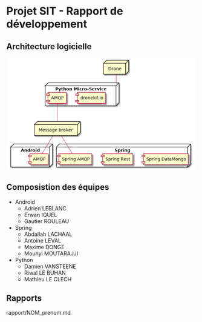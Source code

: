# Projet SIT - Rapport de développement

## Architecture logicielle

![Diagramme de déploiement UML](https://github.com/ISTIC-M2-ILa-GM/Projet-SIT-Groupe-2/raw/dev/spcecs/img/deploy.png)

## Composistion des équipes

- Android
  - Adrien LEBLANC
  - Erwan IQUEL
  - Gautier ROULEAU
- Spring
  - Abdallah LACHAAL
  - Antoine LEVAL
  - Maxime DONGE
  - Mouhyi MOUTARAJJI
- Python
  - Damien VANSTEENE
  - Riwal LE BUHAN
  - Mathieu LE CLECH

## Rapports

 rapport/NOM_prenom.md
